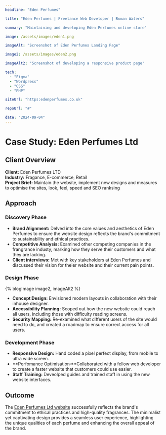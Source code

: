 ```yaml
---
headline: "Eden Perfumes"

title: "Eden Perfumes | Freelance Web Developer | Roman Waters"

summary: "Maintaining and developing Eden Perfumes online store"

image: /assets/images/eden1.png

imageAlt: "Screenshot of Eden Perfumes Landing Page"

image2: /assets/images/eden2.png

imageAlt2: "Screenshot of developing a responsive product page"

tech:
  - "Figma"
  - "Wordpress"
  - "CSS"
  - "PHP"

siteUrl: "https:edenperfumes.co.uk"

repoUrl: "#"

date: "2024-09-04"
---
```


# Case Study: Eden Perfumes Ltd

## Client Overview

**Client:** Eden Perfumes LTD  
**Industry:** Fragance, E-commerce, Retail  
**Project Brief:** Maintain the website, implement new designs and measures to optimise the sites, look, feel, speed and SEO ranksing

## Approach

### Discovery Phase

- **Brand Alignment:** Delved into the core values and aesthetics of Eden Perfumes to ensure the website design reflects the brand's commitment to sustainability and ethical practices.
- **Competitive Analysis:** Examined other competing companies in the frangrance industy, marking how they serve their customers and what they are lacking.
- **Client interviews:** Met with key stakeholders at Eden Perfumes and discussed their vision for theier website and their current pain points.

### Design Phase

{% blogImage image2, imageAlt2 %}

- **Concept Design:** Envisioned modern layouts in collaboration with their inhouse designer.
- **Accessibility Planning:** Scoped out how the new website could reach all users, including those with difficulty reading screens.
- **Security Mapping:** Re-examined what different users of the site would need to do, and created a roadmap to ensure correct access for all users.

### Development Phase

- **Responsive Design:** Hand coded a pixel perfect display, from mobile to ultra wide screen.
- **Perfomance Optimisation:**Collaborated with a fellow web developer to create a faster website that customers could use easier.
- **Staff Training:** Deveolped guides and trained staff in using the new website interfaces.

## Outcome

The <a href="https://edenperfumes.co.uk" target="_blank" rel="noopener noreferrer">Eden Perfumes Ltd website</a>
successfully reflects the brand's commitment to ethical practices and high-quality fragrances. The minimalist yet captivating design provides a seamless user experience, highlighting the unique qualities of each perfume and enhancing the overall appeal of the brand.
